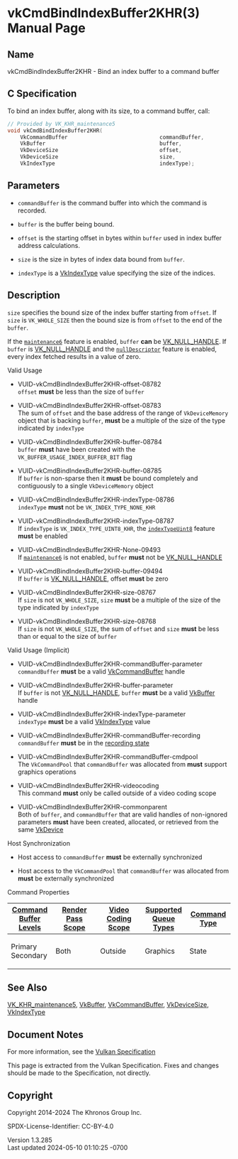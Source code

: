# vkCmdBindIndexBuffer2KHR(3) Manual Page

## Name

vkCmdBindIndexBuffer2KHR - Bind an index buffer to a command buffer



## <a href="#_c_specification" class="anchor"></a>C Specification

To bind an index buffer, along with its size, to a command buffer, call:

``` c
// Provided by VK_KHR_maintenance5
void vkCmdBindIndexBuffer2KHR(
    VkCommandBuffer                             commandBuffer,
    VkBuffer                                    buffer,
    VkDeviceSize                                offset,
    VkDeviceSize                                size,
    VkIndexType                                 indexType);
```

## <a href="#_parameters" class="anchor"></a>Parameters

- `commandBuffer` is the command buffer into which the command is
  recorded.

- `buffer` is the buffer being bound.

- `offset` is the starting offset in bytes within `buffer` used in index
  buffer address calculations.

- `size` is the size in bytes of index data bound from `buffer`.

- `indexType` is a [VkIndexType](https://registry.khronos.org/vulkan/specs/1.3-extensions/man/html/VkIndexType.html) value specifying the
  size of the indices.

## <a href="#_description" class="anchor"></a>Description

`size` specifies the bound size of the index buffer starting from
`offset`. If `size` is `VK_WHOLE_SIZE` then the bound size is from
`offset` to the end of the `buffer`.

If the <a
href="https://registry.khronos.org/vulkan/specs/1.3-extensions/html/vkspec.html#features-maintenance6"
target="_blank" rel="noopener"><code>maintenance6</code></a> feature is
enabled, `buffer` **can** be [VK_NULL_HANDLE](https://registry.khronos.org/vulkan/specs/1.3-extensions/man/html/VK_NULL_HANDLE.html). If
`buffer` is [VK_NULL_HANDLE](https://registry.khronos.org/vulkan/specs/1.3-extensions/man/html/VK_NULL_HANDLE.html) and the <a
href="https://registry.khronos.org/vulkan/specs/1.3-extensions/html/vkspec.html#features-nullDescriptor"
target="_blank" rel="noopener"><code>nullDescriptor</code></a> feature
is enabled, every index fetched results in a value of zero.

Valid Usage

- <a href="#VUID-vkCmdBindIndexBuffer2KHR-offset-08782"
  id="VUID-vkCmdBindIndexBuffer2KHR-offset-08782"></a>
  VUID-vkCmdBindIndexBuffer2KHR-offset-08782  
  `offset` **must** be less than the size of `buffer`

- <a href="#VUID-vkCmdBindIndexBuffer2KHR-offset-08783"
  id="VUID-vkCmdBindIndexBuffer2KHR-offset-08783"></a>
  VUID-vkCmdBindIndexBuffer2KHR-offset-08783  
  The sum of `offset` and the base address of the range of
  `VkDeviceMemory` object that is backing `buffer`, **must** be a
  multiple of the size of the type indicated by `indexType`

- <a href="#VUID-vkCmdBindIndexBuffer2KHR-buffer-08784"
  id="VUID-vkCmdBindIndexBuffer2KHR-buffer-08784"></a>
  VUID-vkCmdBindIndexBuffer2KHR-buffer-08784  
  `buffer` **must** have been created with the
  `VK_BUFFER_USAGE_INDEX_BUFFER_BIT` flag

- <a href="#VUID-vkCmdBindIndexBuffer2KHR-buffer-08785"
  id="VUID-vkCmdBindIndexBuffer2KHR-buffer-08785"></a>
  VUID-vkCmdBindIndexBuffer2KHR-buffer-08785  
  If `buffer` is non-sparse then it **must** be bound completely and
  contiguously to a single `VkDeviceMemory` object

- <a href="#VUID-vkCmdBindIndexBuffer2KHR-indexType-08786"
  id="VUID-vkCmdBindIndexBuffer2KHR-indexType-08786"></a>
  VUID-vkCmdBindIndexBuffer2KHR-indexType-08786  
  `indexType` **must** not be `VK_INDEX_TYPE_NONE_KHR`

- <a href="#VUID-vkCmdBindIndexBuffer2KHR-indexType-08787"
  id="VUID-vkCmdBindIndexBuffer2KHR-indexType-08787"></a>
  VUID-vkCmdBindIndexBuffer2KHR-indexType-08787  
  If `indexType` is `VK_INDEX_TYPE_UINT8_KHR`, the
  [`indexTypeUint8`](#features-indexTypeUint8) feature **must** be
  enabled

- <a href="#VUID-vkCmdBindIndexBuffer2KHR-None-09493"
  id="VUID-vkCmdBindIndexBuffer2KHR-None-09493"></a>
  VUID-vkCmdBindIndexBuffer2KHR-None-09493  
  If [`maintenance6`](#features-maintenance6) is not enabled, `buffer`
  **must** not be [VK_NULL_HANDLE](https://registry.khronos.org/vulkan/specs/1.3-extensions/man/html/VK_NULL_HANDLE.html)

- <a href="#VUID-vkCmdBindIndexBuffer2KHR-buffer-09494"
  id="VUID-vkCmdBindIndexBuffer2KHR-buffer-09494"></a>
  VUID-vkCmdBindIndexBuffer2KHR-buffer-09494  
  If `buffer` is [VK_NULL_HANDLE](https://registry.khronos.org/vulkan/specs/1.3-extensions/man/html/VK_NULL_HANDLE.html), offset **must**
  be zero

- <a href="#VUID-vkCmdBindIndexBuffer2KHR-size-08767"
  id="VUID-vkCmdBindIndexBuffer2KHR-size-08767"></a>
  VUID-vkCmdBindIndexBuffer2KHR-size-08767  
  If `size` is not `VK_WHOLE_SIZE`, `size` **must** be a multiple of the
  size of the type indicated by `indexType`

- <a href="#VUID-vkCmdBindIndexBuffer2KHR-size-08768"
  id="VUID-vkCmdBindIndexBuffer2KHR-size-08768"></a>
  VUID-vkCmdBindIndexBuffer2KHR-size-08768  
  If `size` is not `VK_WHOLE_SIZE`, the sum of `offset` and `size`
  **must** be less than or equal to the size of `buffer`

Valid Usage (Implicit)

- <a href="#VUID-vkCmdBindIndexBuffer2KHR-commandBuffer-parameter"
  id="VUID-vkCmdBindIndexBuffer2KHR-commandBuffer-parameter"></a>
  VUID-vkCmdBindIndexBuffer2KHR-commandBuffer-parameter  
  `commandBuffer` **must** be a valid
  [VkCommandBuffer](https://registry.khronos.org/vulkan/specs/1.3-extensions/man/html/VkCommandBuffer.html) handle

- <a href="#VUID-vkCmdBindIndexBuffer2KHR-buffer-parameter"
  id="VUID-vkCmdBindIndexBuffer2KHR-buffer-parameter"></a>
  VUID-vkCmdBindIndexBuffer2KHR-buffer-parameter  
  If `buffer` is not [VK_NULL_HANDLE](https://registry.khronos.org/vulkan/specs/1.3-extensions/man/html/VK_NULL_HANDLE.html), `buffer`
  **must** be a valid [VkBuffer](https://registry.khronos.org/vulkan/specs/1.3-extensions/man/html/VkBuffer.html) handle

- <a href="#VUID-vkCmdBindIndexBuffer2KHR-indexType-parameter"
  id="VUID-vkCmdBindIndexBuffer2KHR-indexType-parameter"></a>
  VUID-vkCmdBindIndexBuffer2KHR-indexType-parameter  
  `indexType` **must** be a valid [VkIndexType](https://registry.khronos.org/vulkan/specs/1.3-extensions/man/html/VkIndexType.html) value

- <a href="#VUID-vkCmdBindIndexBuffer2KHR-commandBuffer-recording"
  id="VUID-vkCmdBindIndexBuffer2KHR-commandBuffer-recording"></a>
  VUID-vkCmdBindIndexBuffer2KHR-commandBuffer-recording  
  `commandBuffer` **must** be in the [recording
  state](#commandbuffers-lifecycle)

- <a href="#VUID-vkCmdBindIndexBuffer2KHR-commandBuffer-cmdpool"
  id="VUID-vkCmdBindIndexBuffer2KHR-commandBuffer-cmdpool"></a>
  VUID-vkCmdBindIndexBuffer2KHR-commandBuffer-cmdpool  
  The `VkCommandPool` that `commandBuffer` was allocated from **must**
  support graphics operations

- <a href="#VUID-vkCmdBindIndexBuffer2KHR-videocoding"
  id="VUID-vkCmdBindIndexBuffer2KHR-videocoding"></a>
  VUID-vkCmdBindIndexBuffer2KHR-videocoding  
  This command **must** only be called outside of a video coding scope

- <a href="#VUID-vkCmdBindIndexBuffer2KHR-commonparent"
  id="VUID-vkCmdBindIndexBuffer2KHR-commonparent"></a>
  VUID-vkCmdBindIndexBuffer2KHR-commonparent  
  Both of `buffer`, and `commandBuffer` that are valid handles of
  non-ignored parameters **must** have been created, allocated, or
  retrieved from the same [VkDevice](https://registry.khronos.org/vulkan/specs/1.3-extensions/man/html/VkDevice.html)

Host Synchronization

- Host access to `commandBuffer` **must** be externally synchronized

- Host access to the `VkCommandPool` that `commandBuffer` was allocated
  from **must** be externally synchronized

Command Properties

<table class="tableblock frame-all grid-all stretch">
<colgroup>
<col style="width: 20%" />
<col style="width: 20%" />
<col style="width: 20%" />
<col style="width: 20%" />
<col style="width: 20%" />
</colgroup>
<thead>
<tr class="header">
<th class="tableblock halign-left valign-top"><a
href="#VkCommandBufferLevel">Command Buffer Levels</a></th>
<th class="tableblock halign-left valign-top"><a
href="#vkCmdBeginRenderPass">Render Pass Scope</a></th>
<th class="tableblock halign-left valign-top"><a
href="#vkCmdBeginVideoCodingKHR">Video Coding Scope</a></th>
<th class="tableblock halign-left valign-top"><a
href="#VkQueueFlagBits">Supported Queue Types</a></th>
<th class="tableblock halign-left valign-top"><a
href="#fundamentals-queueoperation-command-types">Command Type</a></th>
</tr>
</thead>
<tbody>
<tr class="odd">
<td class="tableblock halign-left valign-top"><p>Primary<br />
Secondary</p></td>
<td class="tableblock halign-left valign-top"><p>Both</p></td>
<td class="tableblock halign-left valign-top"><p>Outside</p></td>
<td class="tableblock halign-left valign-top"><p>Graphics</p></td>
<td class="tableblock halign-left valign-top"><p>State</p></td>
</tr>
</tbody>
</table>

## <a href="#_see_also" class="anchor"></a>See Also

[VK_KHR_maintenance5](https://registry.khronos.org/vulkan/specs/1.3-extensions/man/html/VK_KHR_maintenance5.html),
[VkBuffer](https://registry.khronos.org/vulkan/specs/1.3-extensions/man/html/VkBuffer.html), [VkCommandBuffer](https://registry.khronos.org/vulkan/specs/1.3-extensions/man/html/VkCommandBuffer.html),
[VkDeviceSize](https://registry.khronos.org/vulkan/specs/1.3-extensions/man/html/VkDeviceSize.html), [VkIndexType](https://registry.khronos.org/vulkan/specs/1.3-extensions/man/html/VkIndexType.html)

## <a href="#_document_notes" class="anchor"></a>Document Notes

For more information, see the <a
href="https://registry.khronos.org/vulkan/specs/1.3-extensions/html/vkspec.html#vkCmdBindIndexBuffer2KHR"
target="_blank" rel="noopener">Vulkan Specification</a>

This page is extracted from the Vulkan Specification. Fixes and changes
should be made to the Specification, not directly.

## <a href="#_copyright" class="anchor"></a>Copyright

Copyright 2014-2024 The Khronos Group Inc.

SPDX-License-Identifier: CC-BY-4.0

Version 1.3.285  
Last updated 2024-05-10 01:10:25 -0700
